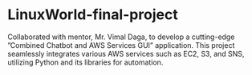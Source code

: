# LinuxWorld-final-project

Collaborated with mentor, Mr. Vimal Daga, to develop a cutting-edge ”Combined Chatbot and AWS Services
GUI” application.
This project seamlessly integrates various AWS services such as EC2, S3, and SNS, utilizing Python and its
libraries for automation.
